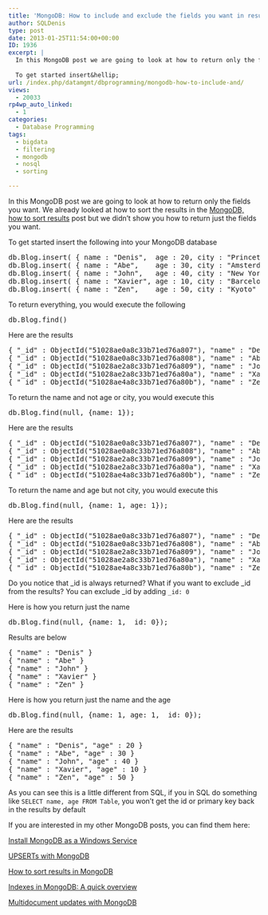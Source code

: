 ```yaml
---
title: 'MongoDB: How to include and exclude the fields you want in results'
author: SQLDenis
type: post
date: 2013-01-25T11:54:00+00:00
ID: 1936
excerpt: |
  In this MongoDB post we are going to look at how to return only the fields you want. We already looked at how to sort the results in the MongoDB, how to sort results but we didn't show you how to return just the fields you want.
  
  To get started insert&hellip;
url: /index.php/datamgmt/dbprogramming/mongodb-how-to-include-and/
views:
  - 20033
rp4wp_auto_linked:
  - 1
categories:
  - Database Programming
tags:
  - bigdata
  - filtering
  - mongodb
  - nosql
  - sorting

---
```

In this MongoDB post we are going to look at how to return only the fields you want. We already looked at how to sort the results in the [MongoDB, how to sort results][1] post but we didn&#8217;t show you how to return just the fields you want.

To get started insert the following into your MongoDB database

<pre>db.Blog.insert( { name : "Denis",  age : 20, city : "Princeton" } )
db.Blog.insert( { name : "Abe",    age : 30, city : "Amsterdam" } )
db.Blog.insert( { name : "John",   age : 40, city : "New York"  } )
db.Blog.insert( { name : "Xavier", age : 10, city : "Barcelona" } )
db.Blog.insert( { name : "Zen",    age : 50, city : "Kyoto"     } )</pre>

To return everything, you would execute the following

<pre>db.Blog.find()</pre>

Here are the results

<pre>{ "_id" : ObjectId("51028ae0a8c33b71ed76a807"), "name" : "Denis", "age" : 20, "city" : "Princeton" }
{ "_id" : ObjectId("51028ae0a8c33b71ed76a808"), "name" : "Abe", "age" : 30, "city" : "Amsterdam" }
{ "_id" : ObjectId("51028ae2a8c33b71ed76a809"), "name" : "John", "age" : 40, "city" : "New York" }
{ "_id" : ObjectId("51028ae2a8c33b71ed76a80a"), "name" : "Xavier", "age" : 10, "city" : "Barcelona" }
{ "_id" : ObjectId("51028ae4a8c33b71ed76a80b"), "name" : "Zen", "age" : 50, "city" : "Kyoto" }</pre>

To return the name and not age or city, you would execute this

<pre>db.Blog.find(null, {name: 1});</pre>

Here are the results

<pre>{ "_id" : ObjectId("51028ae0a8c33b71ed76a807"), "name" : "Denis" }
{ "_id" : ObjectId("51028ae0a8c33b71ed76a808"), "name" : "Abe" }
{ "_id" : ObjectId("51028ae2a8c33b71ed76a809"), "name" : "John" }
{ "_id" : ObjectId("51028ae2a8c33b71ed76a80a"), "name" : "Xavier" }
{ "_id" : ObjectId("51028ae4a8c33b71ed76a80b"), "name" : "Zen" }</pre>

To return the name and age but not city, you would execute this

<pre>db.Blog.find(null, {name: 1, age: 1});</pre>

Here are the results

<pre>{ "_id" : ObjectId("51028ae0a8c33b71ed76a807"), "name" : "Denis", "age" : 20 }
{ "_id" : ObjectId("51028ae0a8c33b71ed76a808"), "name" : "Abe", "age" : 30 }
{ "_id" : ObjectId("51028ae2a8c33b71ed76a809"), "name" : "John", "age" : 40 }
{ "_id" : ObjectId("51028ae2a8c33b71ed76a80a"), "name" : "Xavier", "age" : 10 }
{ "_id" : ObjectId("51028ae4a8c33b71ed76a80b"), "name" : "Zen", "age" : 50 }</pre>

Do you notice that \_id is always returned? What if you want to exclude \_id from the results? You can exclude _id by adding `_id: 0`

Here is how you return just the name

<pre>db.Blog.find(null, {name: 1, _id: 0});</pre>

Results are below

<pre>{ "name" : "Denis" }
{ "name" : "Abe" }
{ "name" : "John" }
{ "name" : "Xavier" }
{ "name" : "Zen" }</pre>

Here is how you return just the name and the age

<pre>db.Blog.find(null, {name: 1, age: 1, _id: 0});</pre>

Here are the results

<pre>{ "name" : "Denis", "age" : 20 }
{ "name" : "Abe", "age" : 30 }
{ "name" : "John", "age" : 40 }
{ "name" : "Xavier", "age" : 10 }
{ "name" : "Zen", "age" : 50 }</pre>

As you can see this is a little different from SQL, if you in SQL do something like `SELECT name, age FROM Table`, you won&#8217;t get the id or primary key back in the results by default

If you are interested in my other MongoDB posts, you can find them here:
  
[Install MongoDB as a Windows Service][2]
  
[UPSERTs with MongoDB][3]
  
[How to sort results in MongoDB][1]
  
[Indexes in MongoDB: A quick overview][4]
  
[Multidocument updates with MongoDB][5]

 [1]: /index.php/DataMgmt/DBProgramming/mongodb-how-to-sort-results
 [2]: /index.php/DataMgmt/DBProgramming/creating-mongodb-as-a-service
 [3]: /index.php/DataMgmt/DBProgramming/doing-upserts-in-mongodb
 [4]: /index.php/DataMgmt/DBProgramming/indexes-in-mongodb
 [5]: /index.php/DataMgmt/DBProgramming/multidocument-updates-with-mongodb